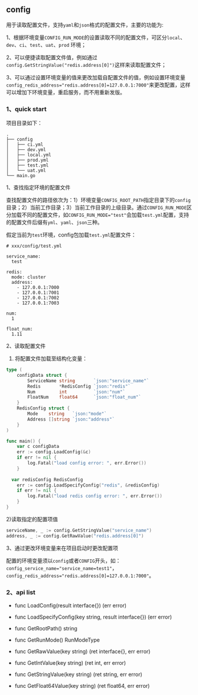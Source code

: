 ## config

用于读取配置文件，支持`yaml`和`json`格式的配置文件，主要的功能为:

1、根据环境变量`CONFIG_RUN_MODE`的设置读取不同的配置文件，可区分`local`、`dev`、`ci`、`test`、`uat`、`prod` 环境；

2、可以便捷读取配置文件值，例如通过`config.GetStringValue("redis.address[0]")`这样来读取配置文件；

3、可以通过设置环境变量的值来更改加载自配置文件的值，例如设置环境变量`config_redis_address="redis.address[0]=127.0.0.1:7000"`来更改配置，这样可以增加下环境变量，重启服务，而不用重新发版。

### 1、quick start

项目目录如下：

```
.
├── config
│   ├── ci.yml
│   ├── dev.yml
│   ├── local.yml
│   ├── prod.yml
│   ├── test.yml
│   └── uat.yml
└── main.go
```

1、查找指定环境的配置文件

查找配置文件的路径依次为：1）环境变量`CONFIG_ROOT_PATH`指定目录下的`config`目录；2）当前工作目录；3）当前工作目录的上级目录。通过`CONFIG_RUN_MODE`区分加载不同的配置文件，如`CONFIG_RUN_MODE="test"`会加载`test.yml`配置，支持的配置文件后缀有`yml`、`yaml`、`json`三种。

假定当前为`test`环境，config包加载`test.yml`配置文件：

```
# xxx/config/test.yml

service_name:
  test

redis:
  mode: cluster
  address:
    - 127.0.0.1:7000
    - 127.0.0.1:7001
    - 127.0.0.1:7002
    - 127.0.0.1:7003

num:
  1

float_num:
  1.11
```

2、读取配置文件

1) 将配置文件加载至结构化变量：

```go
type (
	configData struct {
		ServiceName string       `json:"service_name"`
		Redis       *RedisConfig `json:"redis"`
		Num         int          `json:"num"`
		FloatNum    float64      `json:"float_num"`
	}
	RedisConfig struct {
		Mode    string   `json:"mode"`
		Address []string `json:"address"`
	}
)

func main() {
	var c configData
	err := config.LoadConfig(&c)
	if err != nil {
		log.Fatal("load config error: ", err.Error())
	}
  
  var redisConfig RedisConfig
	err := config.LoadSpecifyConfig("redis", &redisConfig)
	if err != nil {
		log.Fatal("load redis config error: ", err.Error())
	}
}
```

2)读取指定的配置项值

```go
serviceName, _ := config.GetStringValue("service_name")
address, _ := config.GetRawValue("redis.address[0]")
```

3、通过更改环境变量来在项目启动时更改配置项

配置的环境变量须以`config`或者`CONFIG`开头，如：`config_service_name="service_name=test1"`，`config_redis_address="redis.address[0]=127.0.0.1:7000"`。

### 2、api list

- func LoadConfig(result interface{}) (err error)

- func LoadSpecifyConfig(key string, result interface{}) (err error)

- func GetRootPath() string
- func GetRunMode() RunModeType
- func GetRawValue(key string) (ret interface{}, err error)
- func GetIntValue(key string) (ret int, err error)
- func GetStringValue(key string) (ret string, err error)
- func GetFloat64Value(key string) (ret float64, err error)

